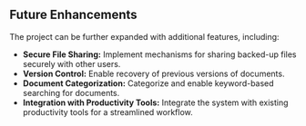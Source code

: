 ## Future Enhancements
The project can be further expanded with additional features, including:
 - **Secure File Sharing:** Implement mechanisms for sharing backed-up files securely with other users.
 - **Version Control:** Enable recovery of previous versions of documents.
 - **Document Categorization:** Categorize and enable keyword-based searching for documents.
 - **Integration with Productivity Tools:** Integrate the system with existing productivity tools for a streamlined workflow.